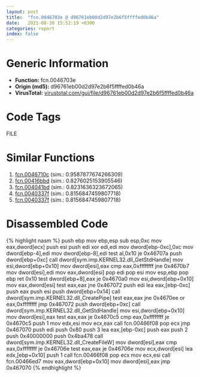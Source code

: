 ```yaml
---
layout: post
title:  "fcn.0046703e @ d96761eb00d2d97e2b6f5ffffed0b46a"
date:   2021-08-30 15:52:19 +0300
categories: report
index: false
---
```


# Generic Information
- **Function:** fcn.0046703e
- **Origin (md5):** d96761eb00d2d97e2b6f5ffffed0b46a
- **VirusTotal:** [virustotal.com/gui/file/d96761eb00d2d97e2b6f5ffffed0b46a][virustotal_ref]

# Code Tags
<span class="tag" id="FILE">FILE</span>


# Similar Functions

1. [fcn.0046710c][similar_1_ref] (sim.: 0.9587877674266309)
2. [fcn.00416bbd][similar_2_ref] (sim.: 0.8276025153905546)
3. [fcn.004041bd][similar_3_ref] (sim.: 0.8231636323672065)
4. [fcn.0040337f][similar_4_ref] (sim.: 0.8156847459807718)
5. [fcn.0040337f][similar_5_ref] (sim.: 0.8156847459807718)


# Disassembled Code

{% highlight nasm %}
push ebp
mov ebp,esp
sub esp,0xc
mov eax,dword[ecx]
push esi
push edi
xor edi,edi
mov dword[ebp-0xc],0xc
mov dword[ebp-4],edi
mov dword[ebp-8],edi
test al,0x10
je 0x46707a
push dword[ebp+0xc]
call dword[sym.imp.KERNEL32.dll_GetStdHandle]
mov esi,dword[ebp+0x10]
mov dword[esi],eax
cmp eax,0xffffffff
jne 0x4670b7
mov dword[esi],edi
mov eax,dword[esi]
pop edi
pop esi
mov esp,ebp
pop ebp
ret 0x10
test dword[ebp+8],eax
je 0x4670a0
mov esi,dword[ebp+0x10]
mov eax,dword[esi]
test eax,eax
jne 0x467072
push edi
lea eax,[ebp-0xc]
push eax
push esi
push dword[ebp+0x14]
call dword[sym.imp.KERNEL32.dll_CreatePipe]
test eax,eax
jne 0x4670ee
or eax,0xffffffff
jmp 0x467072
push dword[ebp+0xc]
call dword[sym.imp.KERNEL32.dll_GetStdHandle]
mov esi,dword[ebp+0x10]
mov dword[esi],eax
test eax,eax
je 0x4670c5
cmp eax,0xffffffff
je 0x4670c5
push 1
mov edx,esi
mov ecx,eax
call fcn.00466f08
pop ecx
jmp 0x467070
push edi
push 0x80
push 3
lea eax,[ebp-0xc]
push eax
push 2
push 0x40000000
push 0x4ba478
call dword[sym.imp.KERNEL32.dll_CreateFileW]
mov dword[esi],eax
cmp eax,0xffffffff
je 0x46706e
test eax,eax
je 0x46706e
mov ecx,dword[esi]
lea edx,[ebp+0x10]
push 1
call fcn.00466f08
pop ecx
mov ecx,esi
call fcn.00466ed7
mov eax,dword[ebp+0x10]
mov dword[esi],eax
jmp 0x467070
{% endhighlight %}


[similar_1_ref]: /report/fcn.0046710c@d96761eb00d2d97e2b6f5ffffed0b46a
[similar_2_ref]: /report/fcn.00416bbd@9c2b894b84f59672d8be2e984066f76f
[similar_3_ref]: /report/fcn.004041bd@0aa2d73a5300dff2412388945614b507
[similar_4_ref]: /report/fcn.0040337f@5bfd33ece1aeef8bda2c7fc886262ed9
[similar_5_ref]: /report/fcn.0040337f@999ae3491971c32d67bd4c32561ea381
[virustotal_ref]: https://www.virustotal.com/gui/file/d96761eb00d2d97e2b6f5ffffed0b46a